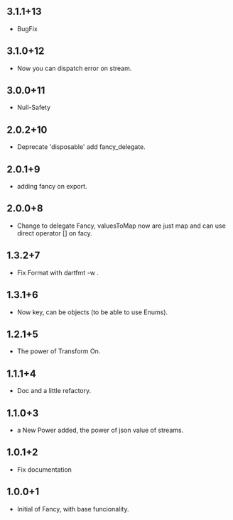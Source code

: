 
## 3.1.1+13

* BugFix


## 3.1.0+12

* Now you can dispatch error on stream.


## 3.0.0+11

* Null-Safety

## 2.0.2+10

* Deprecate 'disposable' add fancy_delegate.

## 2.0.1+9

* adding fancy on export.

## 2.0.0+8

* Change to delegate Fancy, valuesToMap now are just map and can use direct operator [] on facy.

## 1.3.2+7

* Fix Format with dartfmt -w .

## 1.3.1+6

* Now key, can be objects (to be able to use Enums).


## 1.2.1+5

* The power of Transform On.

## 1.1.1+4

* Doc and a little refactory.

## 1.1.0+3

* a New Power added, the power of json value of streams.


## 1.0.1+2

* Fix documentation

## 1.0.0+1

* Initial of Fancy, with base funcionality.
